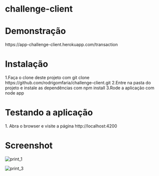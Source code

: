 # challenge-client

<h1>Demonstração</h1>
https://app-challenge-client.herokuapp.com/transaction

<h1>Instalação</h1>
1.Faça o clone deste projeto com git clone https://github.com/rodrigomfaria/challenge-client.git
2.Entre na pasta do projeto e instale as dependências com npm install
3.Rode a aplicação com node app

<h1>Testando a aplicação</h1>
1. Abra o browser e visite a página http://localhost:4200

<h1>Screenshot</h1>

![print_1](https://user-images.githubusercontent.com/16018918/53410043-6d6eb300-39a1-11e9-8763-63554c55b643.png)

![print_3](https://user-images.githubusercontent.com/16018918/53410181-ce968680-39a1-11e9-8725-7efb201e27a0.png)
